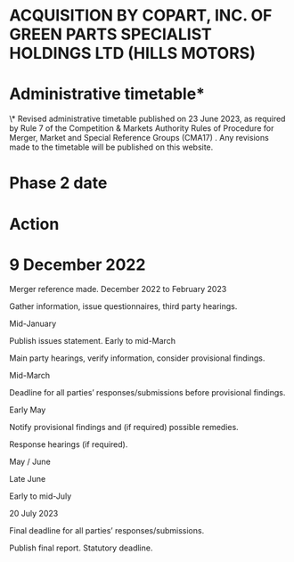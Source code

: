# ACQUISITION BY COPART, INC. OF GREEN PARTS SPECIALIST HOLDINGS LTD (HILLS MOTORS)

# Administrative timetable\*

\\* Revised administrative timetable published on 23 June 2023, as required by Rule 7 of the Competition & Markets Authority Rules of Procedure for Merger, Market and Special Reference Groups (CMA17) . Any revisions made to the timetable will be published on this website.

# Phase 2 date

# Action

# 9 December 2022

Merger reference made. December 2022 to February 2023

Gather information, issue questionnaires, third party hearings.

Mid-January

Publish issues statement. Early to mid-March

Main party hearings, verify information, consider provisional findings.

Mid-March

Deadline for all parties’ responses/submissions before provisional findings.

Early May

Notify provisional findings and (if required) possible remedies.

Response hearings (if required).

May / June

Late June

Early to mid-July

20 July 2023

Final deadline for all parties’ responses/submissions.

Publish final report. Statutory deadline.